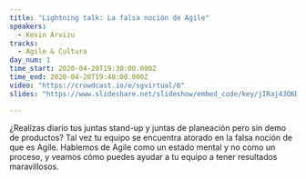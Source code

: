 ```yaml
---
title: "Lightning talk: La falsa noción de Agile"
speakers:
  - Kevin Arvizu
tracks:
  - Agile & Cultura
day_num: 1
time_start: 2020-04-20T19:30:00.000Z
time_end: 2020-04-20T19:40:00.000Z
video: "https://crowdcast.io/e/sgvirtual/6"
slides: "https://www.slideshare.net/slideshow/embed_code/key/jIRaj43OKDQMNq"

---
```

¿Realizas diario tus juntas stand-up y juntas de planeación pero sin demo de productos? Tal vez tu equipo se encuentra atorado en la falsa noción de que es Agile. Hablemos de Agile como un estado mental y no como un proceso, y veamos cómo puedes ayudar a tu equipo a tener resultados maravillosos.